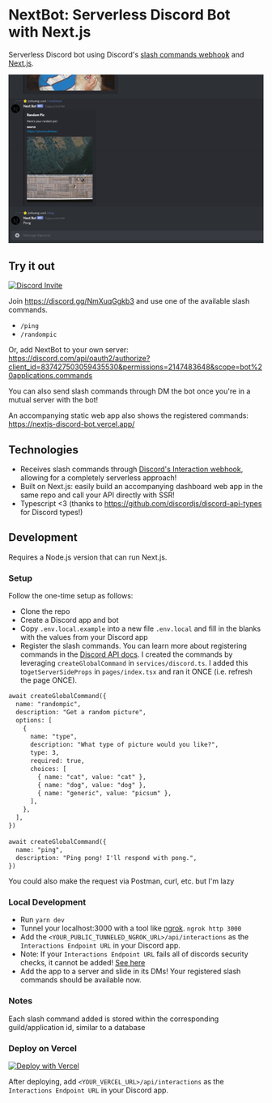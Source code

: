 # NextBot: Serverless Discord Bot with Next.js

Serverless Discord bot using Discord's
[slash commands webhook](https://discord.com/developers/docs/interactions/slash-commands#receiving-an-interaction) and
[Next.js](https://nextjs.org/).

![Demo GIF](docs/demo.gif)

## Try it out

[![Discord Invite](https://img.shields.io/badge/Discord-7289DA?style=for-the-badge&logo=discord&logoColor=white)](https://discord.gg/NmXuqGgkb3)

Join https://discord.gg/NmXuqGgkb3 and use one of the available slash commands.

- `/ping`
- `/randompic`

Or, add NextBot to your own server:
https://discord.com/api/oauth2/authorize?client_id=837427503059435530&permissions=2147483648&scope=bot%20applications.commands

You can also send slash commands through DM the bot once you're in a mutual server with the bot!

An accompanying static web app also shows the registered commands: https://nextjs-discord-bot.vercel.app/

## Technologies

- Receives slash commands through
  [Discord's Interaction webhook](https://discord.com/developers/docs/interactions/slash-commands#receiving-an-interaction),
  allowing for a completely serverless approach!
- Built on Next.js: easily build an accompanying dashboard web app in the same repo and call your API directly with SSR!
- Typescript <3 (thanks to https://github.com/discordjs/discord-api-types for Discord types!)

## Development

Requires a Node.js version that can run Next.js.

### Setup

Follow the one-time setup as follows:

- Clone the repo
- Create a Discord app and bot
- Copy `.env.local.example` into a new file `.env.local` and fill in the blanks with the values from your Discord app
- Register the slash commands. You can learn more about registering commands in the
  [Discord API docs](https://discord.com/developers/docs/interactions/slash-commands#registering-a-command). I created
  the commands by leveraging `createGlobalCommand` in `services/discord.ts`. I added this to`getServerSideProps` in
  `pages/index.tsx` and ran it ONCE (i.e. refresh the page ONCE).

```tsx
await createGlobalCommand({
  name: "randompic",
  description: "Get a random picture",
  options: [
    {
      name: "type",
      description: "What type of picture would you like?",
      type: 3,
      required: true,
      choices: [
        { name: "cat", value: "cat" },
        { name: "dog", value: "dog" },
        { name: "generic", value: "picsum" },
      ],
    },
  ],
})

await createGlobalCommand({
  name: "ping",
  description: "Ping pong! I'll respond with pong.",
})
```

You could also make the request via Postman, curl, etc. but I'm lazy

### Local Development

- Run `yarn dev`
- Tunnel your localhost:3000 with a tool like [ngrok](https://ngrok.com/). `ngrok http 3000`
- Add the `<YOUR_PUBLIC_TUNNELED_NGROK_URL>/api/interactions` as the `Interactions Endpoint URL` in your Discord app.
- Note: If your `Interactions Endpoint URL` fails all of discords security checks, it cannot be
  added! [See here](https://discord.com/developers/docs/interactions/receiving-and-responding#security-and-authorization)
- Add the app to a server and slide in its DMs! Your registered slash commands should be available now.

### Notes
Each slash command added is stored within the corresponding guild/application id, similar to a database

### Deploy on Vercel

[![Deploy with Vercel](https://vercel.com/button)](https://vercel.com/new/git/external?repository-url=https%3A%2F%2Fgithub.com%2Fjzxhuang%2Fnextjs-discord-bot)

After deploying, add `<YOUR_VERCEL_URL>/api/interactions` as the `Interactions Endpoint URL` in your Discord app.
